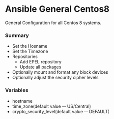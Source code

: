 # Ansible General Centos8
General Configuration for all Centos 8 systems.

### Summary
* Set the Hosname
* Set the Timezone
* Repositories
  * Add EPEL repository
  * Update all packages
* Optionally mount and format any block devices
* Optionally adjust the security cipher levels

### Variables
* hostname
* time_zone(default value -- US/Central)
* crypto_security_level(default value -- DEFAULT)

